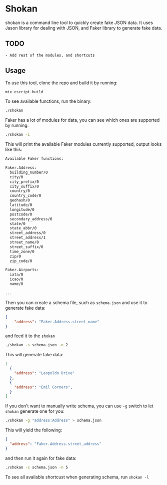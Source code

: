 # Shokan

shokan is a command line tool to quickly create fake JSON data. It uses Jason library for dealing with JSON, and Faker library to generate fake data.

## TODO

    - Add rest of the modules, and shortcuts

## Usage

To use this tool, clone the repo and build it by running:

```bash
mix escript.build
```

To see available functions, run the binary:

```bash
./shokan
```

Faker has a lot of modules for data, you can see which ones are supported by running:

```bash
./shokan -i
```

This will print the available Faker modules currently supported, output looks like this:

```bash
Available Faker functions:

Faker.Address:
  building_number/0
  city/0
  city_prefix/0
  city_suffix/0
  country/0
  country_code/0
  geohash/0
  latitude/0
  longitude/0
  postcode/0
  secondary_address/0
  state/0
  state_abbr/0
  street_address/0
  street_address/1
  street_name/0
  street_suffix/0
  time_zone/0
  zip/0
  zip_code/0

Faker.Airports:
  iata/0
  icao/0
  name/0

...
```

Then you can create a schema file, such as `schema.json` and use it to generate fake data:

```json
{
    "address": "Faker.Address.street_name"
}
```

and feed it to the `shokan`

```bash
./shokan -s schema.json -n 2
```

This will generate fake data:

```json
[
  {
    "address": "Leopoldo Drive"
  },
  {
    "address": "Emil Corners",
  }
]
```

If you don't want to manually write schema, you can use `-g` switch to let `shokan` generate one for you:

```bash
./shokan -g "address:Address" > schema.json
```

This will yield the following:

```json
{
  "address": "Faker.Address.street_address"
}
```

and then run it again for fake data:

```bash
./shokan -s schema.json -n 5
```

To see all available shortcust when generating schema, run `shokan -l`